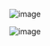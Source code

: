 
![image](https://github.com/user-attachments/assets/91c75a8b-0401-48e0-9f84-b83192274165)

![image](https://github.com/user-attachments/assets/5b819fba-cbb6-427d-814a-ba51a059ef61)
